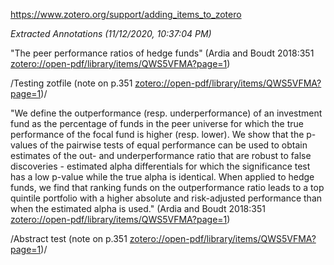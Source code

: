 https://www.zotero.org/support/adding_items_to_zotero

*Extracted Annotations (11/12/2020, 10:37:04 PM)*

"The peer performance ratios of hedge funds" (Ardia and Boudt 2018:351
<zotero://open-pdf/library/items/QWS5VFMA?page=1>)

/Testing zotfile (note on p.351
<zotero://open-pdf/library/items/QWS5VFMA?page=1>)/

 

"We define the outperformance (resp. underperformance) of an investment
fund as the percentage of funds in the peer universe for which the true
performance of the focal fund is higher (resp. lower). We show that the
p-values of the pairwise tests of equal performance can be used to
obtain estimates of the out- and underperformance ratio that are robust
to false discoveries - estimated alpha differentials for which the
significance test has a low p-value while the true alpha is identical.
When applied to hedge funds, we find that ranking funds on the
outperformance ratio leads to a top quintile portfolio with a higher
absolute and risk-adjusted performance than when the estimated alpha is
used." (Ardia and Boudt 2018:351
<zotero://open-pdf/library/items/QWS5VFMA?page=1>)

/Abstract test (note on p.351
<zotero://open-pdf/library/items/QWS5VFMA?page=1>)/